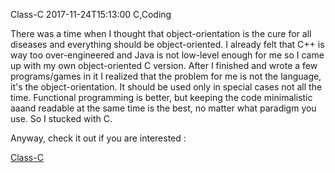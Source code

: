 Class-C
2017-11-24T15:13:00
C,Coding

There was a time when I thought that object-orientation is the cure for all diseases and everything should be object-oriented. I already felt that C++ is way too over-engineered and Java is not low-level enough for me so I came up with my own object-oriented C version. After I finished and wrote a few programs/games in it I realized that the problem for me is not the language, it's the object-orientation. It should be used only in special cases not all the time. Functional programming is better, but keeping the code minimalistic aaand readable at the same time is the best, no matter what paradigm you use. So I stucked with C.

Anyway, check it out if you are interested :

<a href="http://milgra.com/classc" target="_blank">Class-C</a>
